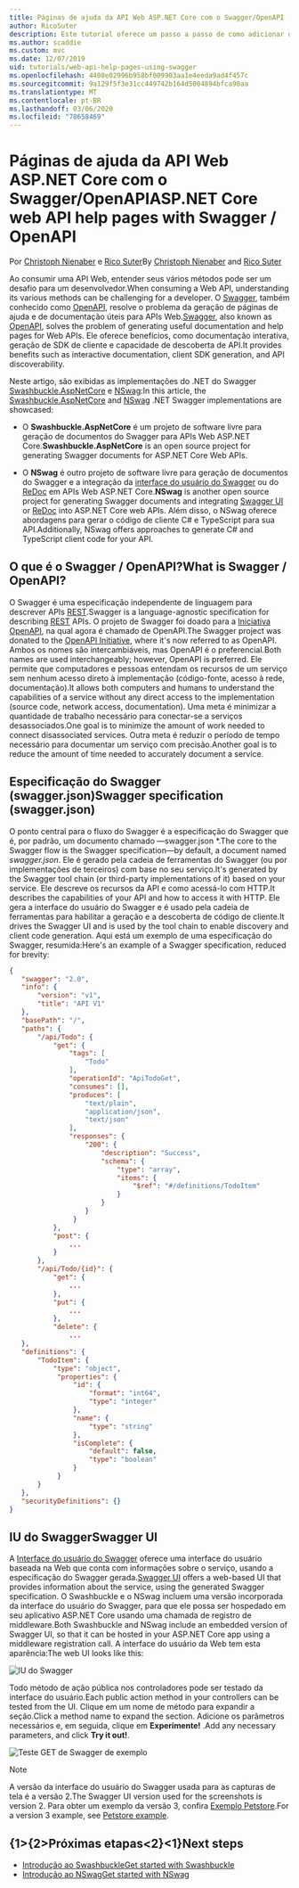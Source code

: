 ```yaml
---
title: Páginas de ajuda da API Web ASP.NET Core com o Swagger/OpenAPI
author: RicoSuter
description: Este tutorial oferece um passo a passo de como adicionar o Swagger para gerar a documentação e as páginas de ajuda para um aplicativo de API Web.
ms.author: scaddie
ms.custom: mvc
ms.date: 12/07/2019
uid: tutorials/web-api-help-pages-using-swagger
ms.openlocfilehash: 4408e02996b958bf009903aa1e4eeda9ad4f457c
ms.sourcegitcommit: 9a129f5f3e31cc449742b164d5004894bfca90aa
ms.translationtype: MT
ms.contentlocale: pt-BR
ms.lasthandoff: 03/06/2020
ms.locfileid: "78658469"
---
```

# <a name="aspnet-core-web-api-help-pages-with-swagger--openapi"></a><span data-ttu-id="8fc9e-103">Páginas de ajuda da API Web ASP.NET Core com o Swagger/OpenAPI</span><span class="sxs-lookup"><span data-stu-id="8fc9e-103">ASP.NET Core web API help pages with Swagger / OpenAPI</span></span>

<span data-ttu-id="8fc9e-104">Por [Christoph Nienaber](https://twitter.com/zuckerthoben) e [Rico Suter](https://blog.rsuter.com/)</span><span class="sxs-lookup"><span data-stu-id="8fc9e-104">By [Christoph Nienaber](https://twitter.com/zuckerthoben) and [Rico Suter](https://blog.rsuter.com/)</span></span>

<span data-ttu-id="8fc9e-105">Ao consumir uma API Web, entender seus vários métodos pode ser um desafio para um desenvolvedor.</span><span class="sxs-lookup"><span data-stu-id="8fc9e-105">When consuming a Web API, understanding its various methods can be challenging for a developer.</span></span> <span data-ttu-id="8fc9e-106">O [Swagger](https://swagger.io/), também conhecido como [OpenAPI](https://www.openapis.org/), resolve o problema da geração de páginas de ajuda e de documentação úteis para APIs Web.</span><span class="sxs-lookup"><span data-stu-id="8fc9e-106">[Swagger](https://swagger.io/), also known as [OpenAPI](https://www.openapis.org/), solves the problem of generating useful documentation and help pages for Web APIs.</span></span> <span data-ttu-id="8fc9e-107">Ele oferece benefícios, como documentação interativa, geração de SDK de cliente e capacidade de descoberta de API.</span><span class="sxs-lookup"><span data-stu-id="8fc9e-107">It provides benefits such as interactive documentation, client SDK generation, and API discoverability.</span></span>

<span data-ttu-id="8fc9e-108">Neste artigo, são exibidas as implementações do .NET do Swagger [Swashbuckle.AspNetCore](https://github.com/domaindrivendev/Swashbuckle.AspNetCore) e [NSwag](https://github.com/RicoSuter/NSwag):</span><span class="sxs-lookup"><span data-stu-id="8fc9e-108">In this article, the [Swashbuckle.AspNetCore](https://github.com/domaindrivendev/Swashbuckle.AspNetCore) and [NSwag](https://github.com/RicoSuter/NSwag) .NET Swagger implementations are showcased:</span></span>

* <span data-ttu-id="8fc9e-109">O **Swashbuckle.AspNetCore** é um projeto de software livre para geração de documentos do Swagger para APIs Web ASP.NET Core.</span><span class="sxs-lookup"><span data-stu-id="8fc9e-109">**Swashbuckle.AspNetCore** is an open source project for generating Swagger documents for ASP.NET Core Web APIs.</span></span>

* <span data-ttu-id="8fc9e-110">O **NSwag** é outro projeto de software livre para geração de documentos do Swagger e a integração da [interface do usuário do Swagger](https://swagger.io/swagger-ui/) ou do [ReDoc](https://github.com/Rebilly/ReDoc) em APIs Web ASP.NET Core.</span><span class="sxs-lookup"><span data-stu-id="8fc9e-110">**NSwag** is another open source project for generating Swagger documents and integrating [Swagger UI](https://swagger.io/swagger-ui/) or [ReDoc](https://github.com/Rebilly/ReDoc) into ASP.NET Core web APIs.</span></span> <span data-ttu-id="8fc9e-111">Além disso, o NSwag oferece abordagens para gerar o código de cliente C# e TypeScript para sua API.</span><span class="sxs-lookup"><span data-stu-id="8fc9e-111">Additionally, NSwag offers approaches to generate C# and TypeScript client code for your API.</span></span>

## <a name="what-is-swagger--openapi"></a><span data-ttu-id="8fc9e-112">O que é o Swagger / OpenAPI?</span><span class="sxs-lookup"><span data-stu-id="8fc9e-112">What is Swagger / OpenAPI?</span></span>

<span data-ttu-id="8fc9e-113">O Swagger é uma especificação independente de linguagem para descrever APIs [REST](https://en.wikipedia.org/wiki/Representational_state_transfer).</span><span class="sxs-lookup"><span data-stu-id="8fc9e-113">Swagger is a language-agnostic specification for describing [REST](https://en.wikipedia.org/wiki/Representational_state_transfer) APIs.</span></span> <span data-ttu-id="8fc9e-114">O projeto de Swagger foi doado para a [Iniciativa OpenAPI](https://www.openapis.org/), na qual agora é chamado de OpenAPI.</span><span class="sxs-lookup"><span data-stu-id="8fc9e-114">The Swagger project was donated to the [OpenAPI Initiative](https://www.openapis.org/), where it's now referred to as OpenAPI.</span></span> <span data-ttu-id="8fc9e-115">Ambos os nomes são intercambiáveis, mas OpenAPI é o preferencial.</span><span class="sxs-lookup"><span data-stu-id="8fc9e-115">Both names are used interchangeably; however, OpenAPI is preferred.</span></span> <span data-ttu-id="8fc9e-116">Ele permite que computadores e pessoas entendam os recursos de um serviço sem nenhum acesso direto à implementação (código-fonte, acesso à rede, documentação).</span><span class="sxs-lookup"><span data-stu-id="8fc9e-116">It allows both computers and humans to understand the capabilities of a service without any direct access to the implementation (source code, network access, documentation).</span></span> <span data-ttu-id="8fc9e-117">Uma meta é minimizar a quantidade de trabalho necessário para conectar-se a serviços desassociados.</span><span class="sxs-lookup"><span data-stu-id="8fc9e-117">One goal is to minimize the amount of work needed to connect disassociated services.</span></span> <span data-ttu-id="8fc9e-118">Outra meta é reduzir o período de tempo necessário para documentar um serviço com precisão.</span><span class="sxs-lookup"><span data-stu-id="8fc9e-118">Another goal is to reduce the amount of time needed to accurately document a service.</span></span>

## <a name="swagger-specification-swaggerjson"></a><span data-ttu-id="8fc9e-119">Especificação do Swagger (swagger.json)</span><span class="sxs-lookup"><span data-stu-id="8fc9e-119">Swagger specification (swagger.json)</span></span>

<span data-ttu-id="8fc9e-120">O ponto central para o fluxo do Swagger é a especificação do Swagger que é, por padrão, um documento chamado &mdash;swagger.json \*.</span><span class="sxs-lookup"><span data-stu-id="8fc9e-120">The core to the Swagger flow is the Swagger specification&mdash;by default, a document named *swagger.json*.</span></span> <span data-ttu-id="8fc9e-121">Ele é gerado pela cadeia de ferramentas do Swagger (ou por implementações de terceiros) com base no seu serviço.</span><span class="sxs-lookup"><span data-stu-id="8fc9e-121">It's generated by the Swagger tool chain (or third-party implementations of it) based on your service.</span></span> <span data-ttu-id="8fc9e-122">Ele descreve os recursos da API e como acessá-lo com HTTP.</span><span class="sxs-lookup"><span data-stu-id="8fc9e-122">It describes the capabilities of your API and how to access it with HTTP.</span></span> <span data-ttu-id="8fc9e-123">Ele gera a interface do usuário do Swagger e é usado pela cadeia de ferramentas para habilitar a geração e a descoberta de código de cliente.</span><span class="sxs-lookup"><span data-stu-id="8fc9e-123">It drives the Swagger UI and is used by the tool chain to enable discovery and client code generation.</span></span> <span data-ttu-id="8fc9e-124">Aqui está um exemplo de uma especificação do Swagger, resumida:</span><span class="sxs-lookup"><span data-stu-id="8fc9e-124">Here's an example of a Swagger specification, reduced for brevity:</span></span>

```json
{
   "swagger": "2.0",
   "info": {
       "version": "v1",
       "title": "API V1"
   },
   "basePath": "/",
   "paths": {
       "/api/Todo": {
           "get": {
               "tags": [
                   "Todo"
               ],
               "operationId": "ApiTodoGet",
               "consumes": [],
               "produces": [
                   "text/plain",
                   "application/json",
                   "text/json"
               ],
               "responses": {
                   "200": {
                       "description": "Success",
                       "schema": {
                           "type": "array",
                           "items": {
                               "$ref": "#/definitions/TodoItem"
                           }
                       }
                   }
                }
           },
           "post": {
               ...
           }
       },
       "/api/Todo/{id}": {
           "get": {
               ...
           },
           "put": {
               ...
           },
           "delete": {
               ...
   },
   "definitions": {
       "TodoItem": {
           "type": "object",
            "properties": {
                "id": {
                    "format": "int64",
                    "type": "integer"
                },
                "name": {
                    "type": "string"
                },
                "isComplete": {
                    "default": false,
                    "type": "boolean"
                }
            }
       }
   },
   "securityDefinitions": {}
}
```

## <a name="swagger-ui"></a><span data-ttu-id="8fc9e-125">IU do Swagger</span><span class="sxs-lookup"><span data-stu-id="8fc9e-125">Swagger UI</span></span>

<span data-ttu-id="8fc9e-126">A [Interface do usuário do Swagger](https://swagger.io/swagger-ui/) oferece uma interface do usuário baseada na Web que conta com informações sobre o serviço, usando a especificação do Swagger gerada.</span><span class="sxs-lookup"><span data-stu-id="8fc9e-126">[Swagger UI](https://swagger.io/swagger-ui/) offers a web-based UI that provides information about the service, using the generated Swagger specification.</span></span> <span data-ttu-id="8fc9e-127">O Swashbuckle e o NSwag incluem uma versão incorporada da interface do usuário do Swagger, para que ele possa ser hospedado em seu aplicativo ASP.NET Core usando uma chamada de registro de middleware.</span><span class="sxs-lookup"><span data-stu-id="8fc9e-127">Both Swashbuckle and NSwag include an embedded version of Swagger UI, so that it can be hosted in your ASP.NET Core app using a middleware registration call.</span></span> <span data-ttu-id="8fc9e-128">A interface do usuário da Web tem esta aparência:</span><span class="sxs-lookup"><span data-stu-id="8fc9e-128">The web UI looks like this:</span></span>

![IU do Swagger](web-api-help-pages-using-swagger/_static/swagger-ui.png)

<span data-ttu-id="8fc9e-130">Todo método de ação pública nos controladores pode ser testado da interface do usuário.</span><span class="sxs-lookup"><span data-stu-id="8fc9e-130">Each public action method in your controllers can be tested from the UI.</span></span> <span data-ttu-id="8fc9e-131">Clique em um nome de método para expandir a seção.</span><span class="sxs-lookup"><span data-stu-id="8fc9e-131">Click a method name to expand the section.</span></span> <span data-ttu-id="8fc9e-132">Adicione os parâmetros necessários e, em seguida, clique em **Experimente!** .</span><span class="sxs-lookup"><span data-stu-id="8fc9e-132">Add any necessary parameters, and click **Try it out!**.</span></span>

![Teste GET de Swagger de exemplo](web-api-help-pages-using-swagger/_static/get-try-it-out.png)

> [!NOTE]
> <span data-ttu-id="8fc9e-134">A versão da interface do usuário do Swagger usada para as capturas de tela é a versão 2.</span><span class="sxs-lookup"><span data-stu-id="8fc9e-134">The Swagger UI version used for the screenshots is version 2.</span></span> <span data-ttu-id="8fc9e-135">Para obter um exemplo da versão 3, confira [Exemplo Petstore](https://petstore.swagger.io/).</span><span class="sxs-lookup"><span data-stu-id="8fc9e-135">For a version 3 example, see [Petstore example](https://petstore.swagger.io/).</span></span>

## <a name="next-steps"></a><span data-ttu-id="8fc9e-136">{1&gt;{2&gt;Próximas etapas&lt;2}&lt;1}</span><span class="sxs-lookup"><span data-stu-id="8fc9e-136">Next steps</span></span>

* [<span data-ttu-id="8fc9e-137">Introdução ao Swashbuckle</span><span class="sxs-lookup"><span data-stu-id="8fc9e-137">Get started with Swashbuckle</span></span>](xref:tutorials/get-started-with-swashbuckle)
* [<span data-ttu-id="8fc9e-138">Introdução ao NSwag</span><span class="sxs-lookup"><span data-stu-id="8fc9e-138">Get started with NSwag</span></span>](xref:tutorials/get-started-with-nswag)
